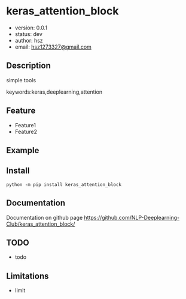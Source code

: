 
# keras_attention_block

+ version: 0.0.1
+ status: dev
+ author: hsz
+ email: hsz1273327@gmail.com

## Description

simple tools


keywords:keras,deeplearning,attention

## Feature

+ Feature1
+ Feature2

## Example



## Install

`python -m pip install keras_attention_block`


## Documentation

Documentation on github page <https://github.com/NLP-Deeplearning-Club/keras_attention_block/>



## TODO

+ todo

## Limitations

+ limit

